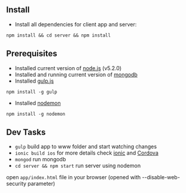 ## Install
- Install all dependencies for client app and server:
```shell
npm install && cd server && npm install
```


## Prerequisites
- Installed current version of [node.js](http://nodejs.org) (v5.2.0)
- Installed and running current version of [mongodb](https://www.mongodb.org)
- Installed [gulp.js](http://gulpjs.com/)
```shell
npm install -g gulp
```
- Installed [nodemon](http://nodemon.io)
```shell
npm install -g nodemon
```

## Dev Tasks


- `gulp` build app to www folder and start watching changes
- `ionic build ios` for more details check [ionic](http://ionicframework.com) and [Cordova](https://cordova.apache.org)
- `mongod` run mongodb
- `cd server && npm start` run server using nodemon

open `app/index.html` file in your browser (opened with --disable-web-security parameter)
